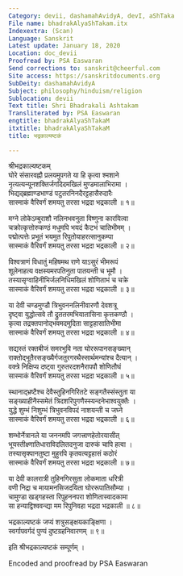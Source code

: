 ```yaml
---
Category: devii, dashamahAvidyA, devI, aShTaka
File name: bhadrakAlyaShTakam.itx
Indexextra: (Scan)
Language: Sanskrit
Latest update: January 18, 2020
Location: doc_devii
Proofread by: PSA Easwaran
Send corrections to: sanskrit@cheerful.com
Site access: https://sanskritdocuments.org
SubDeity: dashamahAvidyA
Subject: philosophy/hinduism/religion
Sublocation: devii
Text title: Shri Bhadrakali Ashtakam
Transliterated by: PSA Easwaran
engtitle: bhadrakAlyaShTakaM
itxtitle: bhadrakAlyaShTakaM
title: भद्रकाल्यष्टकं

---
```

  
 श्रीभद्रकाल्यष्टकम्   
घोरे संसारवह्नौ प्रलयमुपगते या हि कृत्वा श्मशाने  
     नृत्यत्यन्यूनशक्तिर्जगदिदमखिलं मुण्डमालाभिरामा ।  
भिद्यद्ब्रह्माण्डभाण्डं पटुतरनिनदैरट्टहासैरुदारैः  
     सास्माकं वैरिवर्गं शमयतु तरसा भद्रदा भद्रकाली ॥ १॥  
  
मग्ने लोकेऽम्बुराशौ नलिनभवनुता विष्णुना कारयित्वा  
     चक्रोत्कृत्तोरुकण्ठं मधुमपि भयदं कैटभं चातिभीमम् ।  
पद्मोत्पत्तेः प्रभूतं भयमुत रिपुतोयाहरत्सानुकम्पा  
     सास्माकं वैरिवर्गं शमयतु तरसा भद्रदा भद्रकाली ॥ २॥  
  
विश्वत्राणं विधातुं महिषमथ राणे याऽसुरं भीमरूपं  
     शूलेनाहत्य वक्षस्यमरपतिनुता पातयन्ती च भूमौ ।  
तस्यासृग्वाहिनीभिर्जलनिधिमखिलं शोणिताभं च चक्रे  
     सास्माकं वैरिवर्गं शमयतु तरसा भद्रदा भद्रकाली ॥ ३॥  
  
या देवी चण्डमुण्डौ त्रिभुवननलिनीवारणौ देवशत्रू  
     दृष्ट्वा युद्धोत्सवे तौ द्रुततरमभियातासिना कृत्तकण्ठौ ।  
कृत्वा तद्रक्तपानोद्भवमदमुदिता साट्टहासातिभीमा  
     सास्माकं वैरिवर्गं शमयतु तरसा भद्रदा भद्रकाली ॥ ४॥  
  
सद्यस्तं रक्तबीजं समरभुवि नता घोररूपानसङ्ख्यान्  
     राक्तोद्भूतैरसङ्ख्यैर्गजतुरगरथैस्सार्थमन्यांश्च दैत्यान् ।  
वक्त्रे निक्षिप्य दष्ट्वा गुरुतरदशनैरापपौ शोणितौघं  
     सास्माकं वैरिवर्गं शमयतु तरसा भद्रदा भद्रकाली ॥ ५॥  
  
स्थानाद्भ्रष्टैश्च देवैस्तुहिनगिरितटे सङ्गतैस्संस्तुता या  
     सङ्ख्याहीनैस्समेतं त्रिदशरिपुगणैस्स्यन्दनेभाश्वयुक्तैः ।  
युद्धे शुम्भं निशुम्भं त्रिभुवनविपदं नाशयन्ती च जघ्ने  
     सास्माकं वैरिवर्गं शमयतु तरसा भद्रदा भद्रकाली ॥ ६॥  
  
शम्भोर्नेत्रानले या जननमपि जगत्त्राणहेतोरयासीत्  
     भूयस्तीक्ष्णातिधाराविदलितदनुजा दारुकं चापि हत्वा ।  
तस्यासृक्पानतुष्टा मुहुरपि कृतवत्यट्टहासं कठोरं  
     सास्माकं वैरिवर्गं शमयतु तरसा भद्रदा भद्रकाली ॥ ७॥  
  
या देवी कालरात्री तुहिनगिरसुता लोकमाता धरित्री  
     वणी निद्रा च मायामनसिजदयिता घोररूपातिसौम्या ।  
चामुण्डा खड्गहस्ता रिपुहननपरा शोणितास्वादकामा  
     सा हन्याद्विश्ववन्द्या मम रिपुनिवहा भद्रदा भद्रकाली ॥ ८॥  
  
भद्रकाल्यष्टकं जप्यं शत्रुसङ्क्षयकाङ्क्षिणा ।  
स्वर्गापवर्गदं पुण्यं दुष्टग्रहनिवारणम् ॥ ९॥  
  
इति श्रीभद्रकाल्यष्टकं सम्पूर्णम् ।   
  
Encoded and proofread by PSA Easwaran  
  
